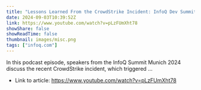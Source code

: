 ```yaml
---
title: "Lessons Learned From the CrowdStrike Incident: InfoQ Dev Summit Munich 2024 Preview"
date: 2024-09-03T10:39:52Z
link: https://www.youtube.com/watch?v=pLzFUmXht78
showShare: false
showReadTime: false
thumbnail: images/misc.png
tags: ["infoq.com"]
---
```

In this podcast episode, speakers from the InfoQ Summit Munich 2024 discuss the recent CrowdStrike incident, which triggered ...

- Link to article: https://www.youtube.com/watch?v=pLzFUmXht78